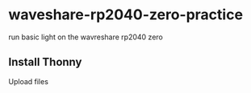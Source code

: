 # waveshare-rp2040-zero-practice

run basic light on the wavreshare rp2040 zero

## Install Thonny

Upload files

